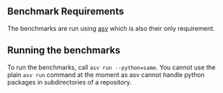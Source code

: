 ## Benchmark Requirements

The benchmarks are run using [asv][1] which is also their only requirement.

## Running the benchmarks

To run the benchmarks, call `asv run --python=same`. You cannot use the
plain `asv run` command at the moment as asv cannot handle python packages
in subdirectories of a repository.

[1]: https://asv.readthedocs.org/
